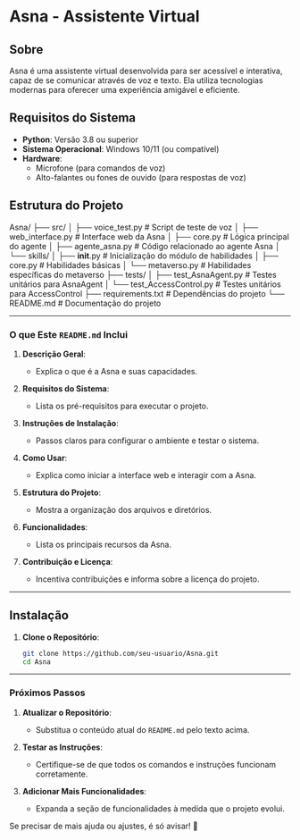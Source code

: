 # Asna - Assistente Virtual

## Sobre
Asna é uma assistente virtual desenvolvida para ser acessível e interativa, capaz de se comunicar através de voz e texto. Ela utiliza tecnologias modernas para oferecer uma experiência amigável e eficiente.

## Requisitos do Sistema
- **Python**: Versão 3.8 ou superior
- **Sistema Operacional**: Windows 10/11 (ou compatível)
- **Hardware**:
  - Microfone (para comandos de voz)
  - Alto-falantes ou fones de ouvido (para respostas de voz)

## Estrutura do Projeto
Asna/
├── src/
│   ├── voice_test.py        # Script de teste de voz
│   ├── web_interface.py     # Interface web da Asna
│   ├── core.py              # Lógica principal do agente
│   ├── agente_asna.py       # Código relacionado ao agente Asna
│   └── skills/
│       ├── __init__.py      # Inicialização do módulo de habilidades
│       ├── core.py          # Habilidades básicas
│       └── metaverso.py     # Habilidades específicas do metaverso
├── tests/
│   ├── test_AsnaAgent.py    # Testes unitários para AsnaAgent
│   └── test_AccessControl.py # Testes unitários para AccessControl
├── requirements.txt         # Dependências do projeto
└── README.md                # Documentação do projeto

---

### **O que Este `README.md` Inclui**
1. **Descrição Geral**:
   - Explica o que é a Asna e suas capacidades.

2. **Requisitos do Sistema**:
   - Lista os pré-requisitos para executar o projeto.

3. **Instruções de Instalação**:
   - Passos claros para configurar o ambiente e testar o sistema.

4. **Como Usar**:
   - Explica como iniciar a interface web e interagir com a Asna.

5. **Estrutura do Projeto**:
   - Mostra a organização dos arquivos e diretórios.

6. **Funcionalidades**:
   - Lista os principais recursos da Asna.

7. **Contribuição e Licença**:
   - Incentiva contribuições e informa sobre a licença do projeto.

---

## Instalação

1. **Clone o Repositório**:
   ```bash
   git clone https://github.com/seu-usuario/Asna.git
   cd Asna
   ```

---

### **Próximos Passos**
1. **Atualizar o Repositório**:
   - Substitua o conteúdo atual do `README.md` pelo texto acima.

2. **Testar as Instruções**:
   - Certifique-se de que todos os comandos e instruções funcionam corretamente.

3. **Adicionar Mais Funcionalidades**:
   - Expanda a seção de funcionalidades à medida que o projeto evolui.

Se precisar de mais ajuda ou ajustes, é só avisar! 🚀

